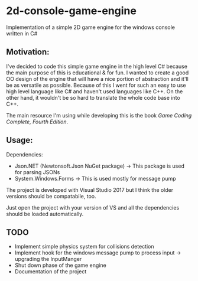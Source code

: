 # 2d-console-game-engine
Implementation of a simple 2D game engine for the windows console written in C#

## Motivation:
I've decided to code this simple game engine in the high level C# because the main purpose of this is educational & for fun.
I wanted to create a good OO design of the engine that will have a nice portion of abstraction and it'll be as versatile as possible.
Because of this I went for such an easy to use high level language like C# and haven't used languages like C++. On the other hand, it wouldn't be so hard to translate the whole code base into C++.

The main resource I'm using while developing this is the book *Game Coding Complete, Fourth Edition*.

## Usage:
Dependencies:
- Json.NET (Newtonsoft.Json NuGet package) -> This package is used for parsing JSONs
- System.Windows.Forms -> This is used mostly for message pump

The project is developed with Visual Studio 2017 but I think the older versions should be compatabile, too.

Just open the project with your version of VS and all the dependencies should be loaded automatically.

## TODO
- Implement simple physics system for collisions detection
- Implement hook for the windows message pump to process input -> upgrading the InputManger
- Shut down phase of the game engine
- Documentation of the project